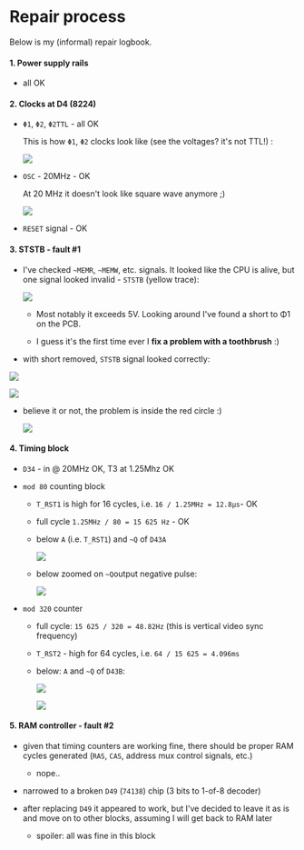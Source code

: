 # Repair process

Below is my (informal) repair logbook.



#### 1. Power supply rails

   * all OK

     

#### 2. Clocks at D4 (8224)

   * `Φ1`, `Φ2`, `Φ2TTL` - all OK

     This is how `Φ1`, `Φ2` clocks look like (see the voltages? it's not TTL!) :

     ![](img/1_fi1_fi2.png)

   * `OSC` - 20MHz - OK
     
     At 20 MHz it doesn't look like square wave anymore ;)
     
     ![](img/2_osc.png)
     


   * `RESET` signal - OK



#### 3. STSTB - fault #1 

* I've checked `~MEMR`, `~MEMW`, etc. signals. It looked like the CPU is alive, but one signal looked invalid - `STSTB` (yellow trace):

  ![](img/5_ststb.png)

  * Most notably it exceeds 5V. Looking around I've found a short to Φ1 on the PCB. 

  * I guess it's the first time ever I **fix a problem with a toothbrush** :)

* with short removed, `STSTB` signal looked correctly:

![](img/3.1_ststb.png)

![](img/3.2_ststb_zoomed.png)



* believe it or not, the problem is inside the red circle :)

  ![](img/ststb_short.jpg)







#### 4. Timing block

* `D34` - in @ 20MHz OK, T3 at 1.25Mhz OK

* `mod 80` counting block

  * `T_RST1` is high for 16 cycles, i.e. `16 / 1.25MHz = 12.8μs`- OK

  * full cycle `1.25MHz / 80 = 15 625 Hz` - OK

  * below `A` (i.e. `T_RST1`) and `~Q` of `D43A`

    ![](img/4.1_d43a_a_nq.png)

  * below zoomed on  `~Q`output negative pulse:

    ![](img/4.2_d43a_a_nq_zoom.png)

    

* `mod 320` counter

  * full cycle: `15 625 / 320 = 48.82Hz` (this is vertical video sync frequency)

  * `T_RST2` - high for  64 cycles, i.e.  `64 / 15 625 = 4.096ms`

  * below: `A` and `~Q` of `D43B`:

    

    ![](img/4.3_d43b_a_nq.png)

    ![](img/4.4_d43b_a_nq_zoom.png)



#### 5. RAM controller - fault #2

* given that timing counters are working fine, there should be proper RAM cycles generated (`RAS`, `CAS`, address mux control signals, etc.)

  * nope..

* narrowed to a broken `D49` (`74138`) chip (3 bits to 1-of-8 decoder)

* after replacing `D49` it appeared to work, but I've decided to leave it as is and move on to other blocks, assuming I will get back to RAM later

  * spoiler: all was fine in this block

  
